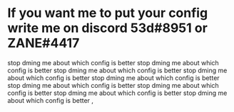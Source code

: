 # If you want me to put your config write me on discord 53d#8951 or ZANE#4417
stop dming me about which config is better stop dming me about which config is better stop dming me about which config is better stop dming me about which config is better stop dming me about which config is better stop dming me about which config is better stop dming me about which config is better stop dming me about which config is better stop dming me about which config is better ,
